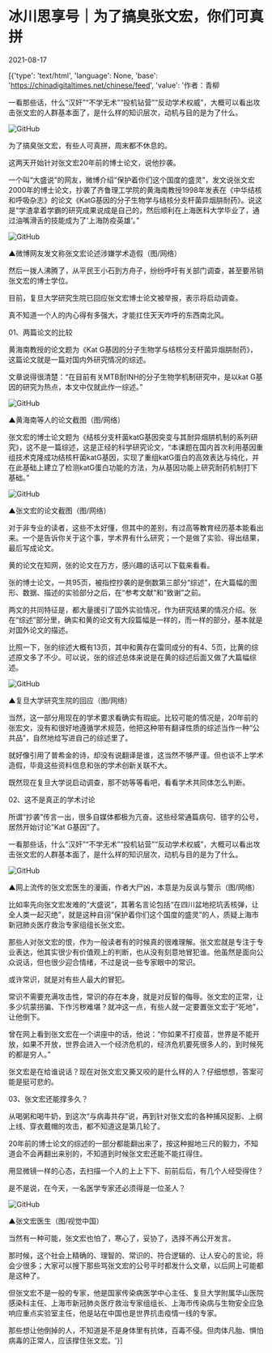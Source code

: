 # 冰川思享号｜为了搞臭张文宏，你们可真拼

2021-08-17

[{'type': 'text/html', 'language': None, 'base': 'https://chinadigitaltimes.net/chinese/feed', 'value': '作者：青柳

一看那些话，什么“汉奸”“不学无术”“投机钻营”“反动学术权威”，大概可以看出攻击张文宏的人群基本面了，是什么样的知识层次，动机与目的是为了什么。

![GitHub](https://chinadigitaltimes.net/chinese/files/2021/08/post-669682-611b0d31c5acb.)

为了搞臭张文宏，有些人可真拼，周末都不休息的。

这两天开始针对张文宏20年前的博士论文，说他抄袭。

一个叫“大盛说”的网友，微博介绍“保护着你们这个国度的盛灵”，发文说张文宏2000年的博士论文，抄袭了齐鲁理工学院的黄海南教授1998年发表在《中华结核和呼吸杂志》的论文《KatG基因的分子生物学与结核分支杆菌异烟肼耐药》。说这是“学渣拿着学霸的研究成果说成是自己的，然后顺利在上海医科大学毕业了，通过油嘴滑舌的技能成为了‘上海防疫英雄’。”

![GitHub](https://chinadigitaltimes.net/chinese/files/2021/08/post-669682-611b0d3226173.png)

▲微博网友发文称张文宏论述涉嫌学术造假（图/网络）

然后一拨人沸腾了，从平民王小石到方舟子，纷纷呼吁有关部门调查，甚至要吊销张文宏的博士学位。

目前，复旦大学研究生院已回应张文宏博士论文被举报，表示将启动调查。

真不知道一个人的内心得有多强大，才能扛住天天咋呼的东西南北风。

01、两篇论文的比较

黄海南教授的论文题为《Kat G基因的分子生物学与结核分支杆菌异烟肼耐药》，这篇论文就是一篇对国内外研究情况的综述。

文章说得很清楚：“在目前有关MTB耐INH的分子生物学机制研究中，是以kat G基因的研究为热点，本文中仅就此作一综述。”

![GitHub](https://chinadigitaltimes.net/chinese/files/2021/08/post-669682-611b0d326522f.png)

▲黄海南等人的论文截图（图/网络）

张文宏的博士论文题为《结核分支杆菌katG基因突变与其耐异烟肼机制的系列研究》，这不是一篇综述，这是正经的科学研究论文，“本课题在国内首次利用基因重组技术克隆成功结核杆菌katG基因，实现了重组katG蛋白的高效表达与纯化，并在此基础上建立了检测katG蛋白功能的方法，为从基因功能上研究耐药机制打下基础。”

![GitHub](https://chinadigitaltimes.net/chinese/files/2021/08/post-669682-611b0d329873b.png)

▲张文宏的论文截图（图/网络）

对于非专业的读者，这些不太好懂，但其中的差别，有过高等教育经历基本能看出来。一个是告诉你关于这个事，学术界有什么研究；一个是做了实验、得出结果，最后写成论文。

黄的论文在知网，张的论文在万方，感兴趣的话可以下载来看看。

张的博士论文，一共95页，被指控抄袭的是倒数第三部分“综述”，在大篇幅的图形、数据、描述的实验部分之后，在“参考文献”和“致谢”之前。

两文的共同特征是，都大量援引了国外实验情况，作为研究结果的情况介绍。张在“综述”部分里，确实和黄的论文有大段篇幅是一样的，而一样的部分，基本就是对国外论文的描述。

比照一下，张的综述大概有13页，其中和黄存在雷同成分的有4、5页，比黄的综述原文多了不少。可以说，张的综述总体来说是在黄的综述后面又做了大篇幅综述。

![GitHub](https://chinadigitaltimes.net/chinese/files/2021/08/post-669682-611b0d32dccbf.png)

▲复旦大学研究生院的回应（图/网络）

当然，这一部分用现在的学术要求看确实有瑕疵。比较可能的情况是，20年前的张宏文，没有和很好地遵循学术规范，他把这种带有翻译性质的综述当作一种“公共品”，自然地给写进自己的综述里了。

就好像引用了普希金的诗，却没有说翻译是谁，这当然不够严谨。但也谈不上学术造假，毕竟这些资料信息和张的学术创新关联不大。

既然现在复旦大学说启动调查，那不妨等等看吧，看看学术共同体怎么判断。

02、这不是真正的学术讨论

所谓“抄袭”传言一出，很多自媒体都极为亢奋。这些经常通篇病句、错字的公号，居然开始讨论“Kat G基因”了。

一看那些话，什么“汉奸”“不学无术”“投机钻营”“反动学术权威”，大概可以看出攻击张文宏的人群基本面了，是什么样的知识层次，动机与目的是为了什么。

![GitHub](https://chinadigitaltimes.net/chinese/files/2021/08/post-669682-611b0d331c15b.)

▲网上流传的张文宏医生的漫画，作者大尸凶，本意是为反讽与警示（图/网络）

比如率先向张文宏发难的“大盛说”，其著名言论包括“在四川盆地挖坑丢核弹，让全人类一起灭绝”，就是这种自诩“保护着你们这个国度的盛灵”的人，质疑上海市新冠肺炎医疗救治专家组组长张文宏。

那些人对张文宏的恨，作为一般读者有的时候真的很难理解。张文宏就是专注于专业表达，他其实很少有价值观上的判断，也从没有刻意地冒犯谁。他虽然是面向公众说话，但也很少迎合情绪，不过是说一些专家眼中的常识。

或许常识，就是对有些人最大的冒犯。

常识不需要充满攻击性，常识的存在本身，就是对反智的侮辱。张文宏的正常，让多少坑蒙拐骗、下作污秽难堪？就冲这一点，有些人就一定要置张文宏于“死地”，让他倒下。

曾在网上看到张文宏在一个讲座中的话，他说：“你如果不打疫苗，世界是不能开放，如果不开放，世界会进入一个经济危机的，经济危机要死很多人的，到时候死的都是穷人。”

张文宏是在给谁说话？现在对张文宏又撕又咬的是什么样的人？仔细想想，答案可能是挺可悲的。

03、张文宏还能撑多久？

从喝粥和喝牛奶，到这次“与病毒共存”说，再到针对张文宏的各种捕风捉影、上纲上线、穿衣戴帽的攻击，都不知道这是第几轮了。

20年前的博士论文的综述的一部分都能翻出来了，按这种掘地三尺的毅力，不知道会不会再翻出来别的，不知道到时候张文宏还能不能扛得住。

用显微镜一样的心态，去扫描一个人的上上下下、前前后后，有几个人经受得住？

是不是说，在今天，一名医学专家还必须得是一位圣人？

![GitHub](https://chinadigitaltimes.net/chinese/files/2021/08/post-669682-611b0d33488a7.)

▲张文宏医生（图/视觉中国）

当然有一种可能，张文宏也怕了，寒心了，妥协了，选择不再公开发言。

那时候，这个社会上精确的、理智的、常识的、符合逻辑的、让人安心的言论，将会少很多；大家可以搜下那些骂张文宏的公号平时都发什么文章，以后网上可能都是这种了。

但张文宏不是一般的专家，他是国家传染病医学中心主任、复旦大学附属华山医院感染科主任、上海市新冠肺炎医疗救治专家组组长、上海市传染病与生物安全应急响应重点实验室主任，他是站在中国也是世界抗击疫情一线的专家。

那些想让他倒掉的人，不知道是不是身体里有抗体，百毒不侵。但肉体凡胎、惧怕病毒的正常人，应该撑住张文宏。'}]